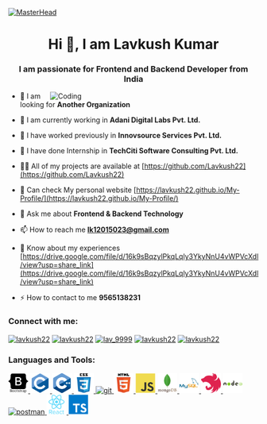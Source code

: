 [![MasterHead](https://visme.co/blog/wp-content/uploads/2020/03/animation-software-header-wide.gif)](https://github.com/Lavkush22/Lavkush22)
<h1 align="center">Hi 👋, I am Lavkush Kumar</h1>
<h3 align="center">I am passionate for Frontend and Backend Developer from India</h3>
<img align="right" alt="Coding" width="420" src="https://img.freepik.com/premium-vector/man-working-computer-cartoon-vector-illustration-people-technology-concept-isolated-vector-flat-cartoon-style_138676-2024.jpg">

- 🔭 I am looking for **Another Organization**

- 👯 I am currently working in **Adani Digital Labs Pvt. Ltd.**

- 🤝 I have worked previously in **Innovsource Services Pvt. Ltd.**

- 🌱 I have done Internship in **TechCiti Software Consulting Pvt. Ltd.**

- 👨‍💻 All of my projects are available at [https://github.com/Lavkush22](https://github.com/Lavkush22)

- 📝 Can check My personal website [https://lavkush22.github.io/My-Profile/](https://lavkush22.github.io/My-Profile/)

- 💬 Ask me about **Frontend & Backend Technology**

- 📫 How to reach me **lk12015023@gmail.com**

- 📄 Know about my experiences [https://drive.google.com/file/d/16k9sBqzylPkqLqly3YkyNnU4vWPVcXdl/view?usp=share_link](https://drive.google.com/file/d/16k9sBqzylPkqLqly3YkyNnU4vWPVcXdl/view?usp=share_link)

- ⚡ How to contact to me **9565138231**

<h3 align="left">Connect with me:</h3>
<p align="left">
<a href="https://linkedin.com/in/lavkush22" target="blank"><img align="center" src="https://raw.githubusercontent.com/rahuldkjain/github-profile-readme-generator/master/src/images/icons/Social/linked-in-alt.svg" alt="lavkush22" height="30" width="40" /></a>
<a href="https://stackoverflow.com/users/lavkush22" target="blank"><img align="center" src="https://raw.githubusercontent.com/rahuldkjain/github-profile-readme-generator/master/src/images/icons/Social/stack-overflow.svg" alt="lavkush22" height="30" width="40" /></a>
<a href="https://instagram.com/lav_9999" target="blank"><img align="center" src="https://raw.githubusercontent.com/rahuldkjain/github-profile-readme-generator/master/src/images/icons/Social/instagram.svg" alt="lav_9999" height="30" width="40" /></a>
<a href="https://www.hackerrank.com/lavkush22" target="blank"><img align="center" src="https://raw.githubusercontent.com/rahuldkjain/github-profile-readme-generator/master/src/images/icons/Social/hackerrank.svg" alt="lavkush22" height="30" width="40" /></a>
<a href="https://www.leetcode.com/lavkush22" target="blank"><img align="center" src="https://raw.githubusercontent.com/rahuldkjain/github-profile-readme-generator/master/src/images/icons/Social/leet-code.svg" alt="lavkush22" height="30" width="40" /></a>
</p>

<h3 align="left">Languages and Tools:</h3>
<p align="left"> <a href="https://getbootstrap.com" target="_blank" rel="noreferrer"> <img src="https://raw.githubusercontent.com/devicons/devicon/master/icons/bootstrap/bootstrap-plain-wordmark.svg" alt="bootstrap" width="40" height="40"/> </a> <a href="https://www.cprogramming.com/" target="_blank" rel="noreferrer"> <img src="https://raw.githubusercontent.com/devicons/devicon/master/icons/c/c-original.svg" alt="c" width="40" height="40"/> </a> <a href="https://www.w3schools.com/cpp/" target="_blank" rel="noreferrer"> <img src="https://raw.githubusercontent.com/devicons/devicon/master/icons/cplusplus/cplusplus-original.svg" alt="cplusplus" width="40" height="40"/> </a> <a href="https://www.w3schools.com/css/" target="_blank" rel="noreferrer"> <img src="https://raw.githubusercontent.com/devicons/devicon/master/icons/css3/css3-original-wordmark.svg" alt="css3" width="40" height="40"/> </a> <a href="https://git-scm.com/" target="_blank" rel="noreferrer"> <img src="https://www.vectorlogo.zone/logos/git-scm/git-scm-icon.svg" alt="git" width="40" height="40"/> </a> <a href="https://www.w3.org/html/" target="_blank" rel="noreferrer"> <img src="https://raw.githubusercontent.com/devicons/devicon/master/icons/html5/html5-original-wordmark.svg" alt="html5" width="40" height="40"/> </a> <a href="https://developer.mozilla.org/en-US/docs/Web/JavaScript" target="_blank" rel="noreferrer"> <img src="https://raw.githubusercontent.com/devicons/devicon/master/icons/javascript/javascript-original.svg" alt="javascript" width="40" height="40"/> </a> <a href="https://www.mongodb.com/" target="_blank" rel="noreferrer"> <img src="https://raw.githubusercontent.com/devicons/devicon/master/icons/mongodb/mongodb-original-wordmark.svg" alt="mongodb" width="40" height="40"/> </a> <a href="https://www.mysql.com/" target="_blank" rel="noreferrer"> <img src="https://raw.githubusercontent.com/devicons/devicon/master/icons/mysql/mysql-original-wordmark.svg" alt="mysql" width="40" height="40"/> </a> <a href="https://nestjs.com/" target="_blank" rel="noreferrer"> <img src="https://raw.githubusercontent.com/devicons/devicon/master/icons/nestjs/nestjs-plain.svg" alt="nestjs" width="40" height="40"/> </a> <a href="https://nodejs.org" target="_blank" rel="noreferrer"> <img src="https://raw.githubusercontent.com/devicons/devicon/master/icons/nodejs/nodejs-original-wordmark.svg" alt="nodejs" width="40" height="40"/> </a> <a href="https://postman.com" target="_blank" rel="noreferrer"> <img src="https://www.vectorlogo.zone/logos/getpostman/getpostman-icon.svg" alt="postman" width="40" height="40"/> </a> <a href="https://reactjs.org/" target="_blank" rel="noreferrer"> <img src="https://raw.githubusercontent.com/devicons/devicon/master/icons/react/react-original-wordmark.svg" alt="react" width="40" height="40"/> </a> <a href="https://www.typescriptlang.org/" target="_blank" rel="noreferrer"> <img src="https://raw.githubusercontent.com/devicons/devicon/master/icons/typescript/typescript-original.svg" alt="typescript" width="40" height="40"/> </a> </p>

